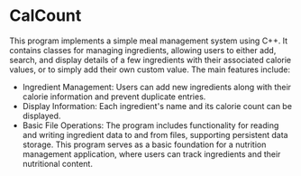 # CalCount
This program implements a simple meal management system using C++. It contains classes for managing ingredients, allowing users to either add, search, and display details of a few ingredients with their associated calorie values, or to simply add their own custom value. The main features include:
- Ingredient Management: Users can add new ingredients along with their calorie information and prevent duplicate entries.
- Display Information: Each ingredient's name and its calorie count can be displayed.
- Basic File Operations: The program includes functionality for reading and writing ingredient data to and from files, supporting persistent data storage.
This program serves as a basic foundation for a nutrition management application, where users can track ingredients and their nutritional content.
